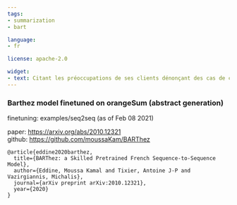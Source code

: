```yaml
---
tags:
- summarization
- bart

language:
- fr

license: apache-2.0

widget:
- text: Citant les préoccupations de ses clients dénonçant des cas de censure après la suppression du compte de Trump, un fournisseur d'accès Internet de l'État de l'Idaho a décidé de bloquer Facebook et Twitter. La mesure ne concernera cependant que les clients mécontents de la politique de ces réseaux sociaux.
---
```

### Barthez model finetuned on orangeSum (abstract generation)

finetuning: examples/seq2seq (as of Feb 08 2021)

paper: https://arxiv.org/abs/2010.12321 \
github: https://github.com/moussaKam/BARThez

```
@article{eddine2020barthez,
  title={BARThez: a Skilled Pretrained French Sequence-to-Sequence Model},
  author={Eddine, Moussa Kamal and Tixier, Antoine J-P and Vazirgiannis, Michalis},
  journal={arXiv preprint arXiv:2010.12321},
  year={2020}
}
```
